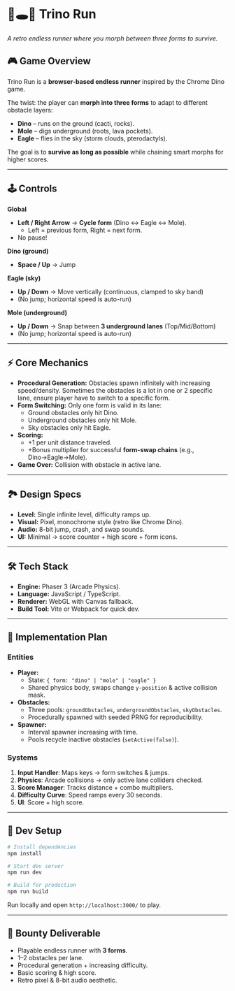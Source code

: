 # 🦖🕳️🦅 Trino Run

_A retro endless runner where you morph between three forms to survive._

## 🎮 Game Overview

Trino Run is a **browser-based endless runner** inspired by the Chrome Dino game.

The twist: the player can **morph into three forms** to adapt to different obstacle layers:

- **Dino** – runs on the ground (cacti, rocks).
- **Mole** – digs underground (roots, lava pockets).
- **Eagle** – flies in the sky (storm clouds, pterodactyls).

The goal is to **survive as long as possible** while chaining smart morphs for higher scores.

---

## 🕹️ Controls

**Global**

- **Left / Right Arrow** → **Cycle form** (Dino ↔ Eagle ↔ Mole).
  - Left = previous form, Right = next form.
- No pause!

**Dino (ground)**

- **Space / Up** → Jump

**Eagle (sky)**

- **Up / Down** → Move vertically (continuous, clamped to sky band)
- (No jump; horizontal speed is auto-run)

**Mole (underground)**

- **Up / Down** → Snap between **3 underground lanes** (Top/Mid/Bottom)
- (No jump; horizontal speed is auto-run)

---

## ⚡ Core Mechanics

- **Procedural Generation:** Obstacles spawn infinitely with increasing speed/density. Sometimes the obstacles is a lot in one or 2 specific lane, ensure player have to switch to a specific form.
- **Form Switching:** Only one form is valid in its lane:
  - Ground obstacles only hit Dino.
  - Underground obstacles only hit Mole.
  - Sky obstacles only hit Eagle.
- **Scoring:**
  - +1 per unit distance traveled.
  - +Bonus multiplier for successful **form-swap chains** (e.g., Dino→Eagle→Mole).
- **Game Over:** Collision with obstacle in active lane.

---

## 🏞️ Design Specs

- **Level:** Single infinite level, difficulty ramps up.
- **Visual:** Pixel, monochrome style (retro like Chrome Dino).
- **Audio:** 8-bit jump, crash, and swap sounds.
- **UI:** Minimal → score counter + high score + form icons.

---

## 🛠️ Tech Stack

- **Engine:** Phaser 3 (Arcade Physics).
- **Language:** JavaScript / TypeScript.
- **Renderer:** WebGL with Canvas fallback.
- **Build Tool:** Vite or Webpack for quick dev.

---

## 🧩 Implementation Plan

### Entities

- **Player:**
  - State: `{ form: "dino" | "mole" | "eagle" }`
  - Shared physics body, swaps change `y-position` & active collision mask.
- **Obstacles:**
  - Three pools: `groundObstacles`, `undergroundObstacles`, `skyObstacles`.
  - Procedurally spawned with seeded PRNG for reproducibility.
- **Spawner:**
  - Interval spawner increasing with time.
  - Pools recycle inactive obstacles (`setActive(false)`).

### Systems

1. **Input Handler**: Maps keys → form switches & jumps.
2. **Physics**: Arcade collisions → only active lane colliders checked.
3. **Score Manager**: Tracks distance + combo multipliers.
4. **Difficulty Curve**: Speed ramps every 30 seconds.
5. **UI**: Score + high score.

---

## 🚀 Dev Setup

```bash
# Install dependencies
npm install

# Start dev server
npm run dev

# Build for production
npm run build

```

Run locally and open `http://localhost:3000/` to play.

---

## 🎯 Bounty Deliverable

- Playable endless runner with **3 forms**.
- 1–2 obstacles per lane.
- Procedural generation + increasing difficulty.
- Basic scoring & high score.
- Retro pixel & 8-bit audio aesthetic.
